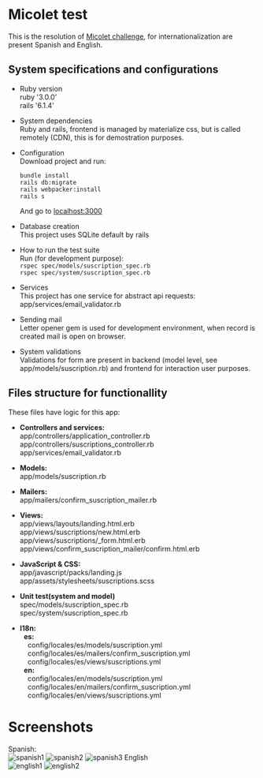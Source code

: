 # Micolet test

This is the resolution of [Micolet challenge](https://gist.github.com/raulr/db4fad76ff33a91bcbac09162ad7850c), for internationalization are present Spanish and English.<br/>

## System specifications and configurations

* Ruby version<br/>
  ruby '3.0.0'<br/>
  rails '6.1.4'

* System dependencies<br/>
  Ruby and rails, frontend is managed by materialize css, but is called remotely (CDN), this is for demostration purposes.

* Configuration<br/>
  Download project and run:<br/>
  ```
  bundle install
  rails db:migrate
  rails webpacker:install
  rails s
  ```
  And go to [localhost:3000](http://localhost:3000)
  
* Database creation<br/>
  This project uses SQLite default by rails<br/>

* How to run the test suite<br/>
  Run (for development purpose):<br/>
  `rspec spec/models/suscription_spec.rb`<br/>
  `rspec spec/system/suscription_spec.rb`

* Services<br/>
  This project has one service for abstract api requests: app/services/email_validator.rb<br/>
  
* Sending mail<br/>
  Letter opener gem is used for development environment, when record is created mail is open on browser.

* System validations<br/>
  Validations for form are present in backend (model level, see app/models/suscription.rb) and frontend for interaction user purposes.

## Files structure for functionallity
  These files have logic for this app:<br/>

- **Controllers and services:**<br/>
  app/controllers/application_controller.rb<br/>
  app/controllers/suscriptions_controller.rb<br/>
  app/services/email_validator.rb<br/>

- **Models:**<br/>
  app/models/suscription.rb<br/>

- **Mailers:**<br/>
  app/mailers/confirm_suscription_mailer.rb<br/>

- **Views:**<br/>
  app/views/layouts/landing.html.erb<br/>
  app/views/suscriptions/new.html.erb<br/>
  app/views/suscriptions/_form.html.erb<br/>
  app/views/confirm_suscription_mailer/confirm.html.erb<br/>

- **JavaScript & CSS:**<br/>
  app/javascript/packs/landing.js<br/>
  app/assets/stylesheets/suscriptions.scss<br/>
  
- **Unit test(system and model)**<br/>
  spec/models/suscription_spec.rb<br/>
  spec/system/suscription_spec.rb<br/>
  
- **I18n:**<br/>
  &nbsp;&nbsp;**es:**<br/>
  &nbsp;&nbsp;&nbsp;&nbsp;config/locales/es/models/suscription.yml<br/>
  &nbsp;&nbsp;&nbsp;&nbsp;config/locales/es/mailers/confirm_suscription.yml<br/>
  &nbsp;&nbsp;&nbsp;&nbsp;config/locales/es/views/suscriptions.yml<br/>
  &nbsp;&nbsp;**en:**<br/>
  &nbsp;&nbsp;&nbsp;&nbsp;config/locales/en/models/suscription.yml<br/>
  &nbsp;&nbsp;&nbsp;&nbsp;config/locales/en/mailers/confirm_suscription.yml<br/>
  &nbsp;&nbsp;&nbsp;&nbsp;config/locales/en/views/suscriptions.yml<br/>
  
# Screenshots

Spanish:<br/>
![spanish1](https://user-images.githubusercontent.com/94926836/143726658-d8ce0ac7-5c10-4f36-8692-69c8de923b83.png)
![spanish2](https://user-images.githubusercontent.com/94926836/143726663-d8de697e-4ec6-4a5e-aff4-df97a819ee03.png)
![spanish3](https://user-images.githubusercontent.com/94926836/143726666-0fcbd0fe-4b6b-4ded-aaf4-dcfa4813e54d.png)
English<br/>
![english1](https://user-images.githubusercontent.com/94926836/143726669-1e842750-8726-4cbf-a728-6a6cc3114a2e.png)
![english2](https://user-images.githubusercontent.com/94926836/143726674-1ad3c277-3c52-4783-aa0e-67b963845a39.png)
